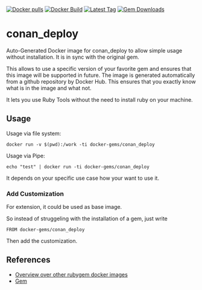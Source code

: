 [![Docker pulls](https://img.shields.io/docker/pulls/rubygem/conan_deploy.svg)](https://hub.docker.com/r/rubygem/conan_deploy/)
[![Docker Build](https://img.shields.io/docker/automated/rubygem/conan_deploy.svg)](https://hub.docker.com/r/rubygem/conan_deploy/)
[![Latest Tag](https://img.shields.io/github/tag/docker-rubygem/conan_deploy.svg)](https://hub.docker.com/r/rubygem/conan_deploy/)
[![Gem Downloads](https://img.shields.io/gem/dt/conan_deploy.svg)](https://rubygems.org/gems/conan_deploy/)
# conan_deploy

Auto-Generated Docker image for conan_deploy to allow simple usage without installation.
It is in sync with the original gem.

This allows to use a specific version of your favorite gem and ensures that this image will be supported in future.
The image is generated automatically from a github repository by Docker Hub.
This ensures that you exactly know what is in the image and what not.

It lets you use Ruby Tools without the need to install ruby on your machine.

## Usage

Usage via file system:

`docker run -v $(pwd):/work -ti docker-gems/conan_deploy`

Usage via Pipe:

`echo "test" | docker run -ti docker-gems/conan_deploy`

It depends on your specific use case how your want to use it.

### Add Customization

For extension, it could be used as base image.

So instead of struggeling with the installation of a gem, just write

`FROM docker-gems/conan_deploy`

Then add the customization.

## References

 - [Overview over other rubygem docker images](https://github.com/thinkbot/docker-rubygem)
 - [Gem](https://rubygems.org/gems/conan_deploy/)
